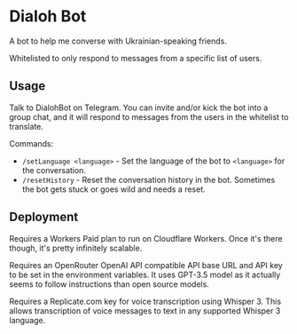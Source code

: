 # Dialoh Bot

A bot to help me converse with Ukrainian-speaking friends.

Whitelisted to only respond to messages from a specific list of users.

## Usage

Talk to DialohBot on Telegram. You can invite and/or kick the bot into a group chat, and it will respond to messages from the users in the whitelist to translate.

Commands:

* `/setLanguage <language>` - Set the language of the bot to `<language>` for the conversation.
* `/resetHistory` - Reset the conversation history in the bot. Sometimes the bot gets stuck or goes wild and needs a reset.

## Deployment

Requires a Workers Paid plan to run on Cloudflare Workers. Once it's there though, it's pretty infinitely scalable.

Requires an OpenRouter OpenAI API compatible API base URL and API key to be set in the environment variables.
It uses GPT-3.5 model as it actually seems to follow instructions than open source models.

Requires a Replicate.com key for voice transcription using Whisper 3.
This allows transcription of voice messages to text in any supported Whisper 3 language.
